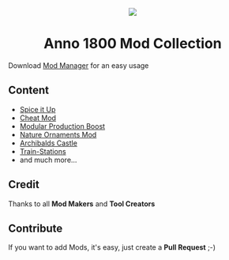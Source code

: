 <p align="center">
    <img src="https://github.com/anno-mods.png">
</p>
<h1 align="center">Anno 1800 Mod Collection</h1>

Download [Mod Manager](https://www.nexusmods.com/anno1800/mods/35?tab=files&file_id=161) for an easy usage

## Content

* [Spice it Up](https://www.nexusmods.com/anno1800/mods/5)
* [Cheat Mod](https://www.nexusmods.com/anno1800/mods/4)
* [Modular Production Boost](https://www.nexusmods.com/anno1800/mods/6)
* [Nature Ornaments Mod](https://www.nexusmods.com/anno1800/mods/7)
* [Archibalds Castle](https://www.nexusmods.com/anno1800/mods/9)
* [Train-Stations](https://www.nexusmods.com/anno1800/mods/8)
* and much more...

## Credit

Thanks to all **Mod Makers** and **Tool Creators**

## Contribute

If you want to add Mods, it's easy, just create a **Pull Request** ;-)
